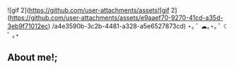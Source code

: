 ![gif 2](https://github.com/user-attachments/assets![gif 2](https://github.com/user-attachments/assets/e9aaef70-9270-41cd-a35d-3eb9f71012ec)
/a4e3590b-3c2b-4481-a328-a5e6527873cd)
⋆｡ ﾟ ☁︎｡⋆｡ ﾟ ☾ ﾟ ｡⋆

## About me!;


<!--
**cola-addict/cola-addict** is a ✨ _special_ ✨ repository because its `README.md` (this file) appears on your GitHub profile.

Here are some ideas to get you started:

- 🔭 I’m currently working on ...
- 🌱 I’m currently learning ...
- 👯 I’m looking to collaborate on ...
- 🤔 I’m looking for help with ...
- 💬 Ask me about ...
- 📫 How to reach me: ...
- 😄 Pronouns: ...
- ⚡ Fun fact: ...
-->
